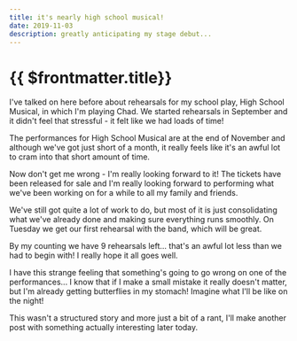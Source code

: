 ```yaml
---
title: it's nearly high school musical!
date: 2019-11-03
description: greatly anticipating my stage debut...
---
```

# {{ $frontmatter.title}}
I've talked on here before about rehearsals for my school play, High School Musical, in which I'm playing Chad. We started rehearsals in September and it didn't feel that stressful - it felt like we had loads of time!

The performances for High School Musical are at the end of November and although we've got just short of a month, it really feels like it's an awful lot to cram into that short amount of time.

Now don't get me wrong - I'm really looking forward to it! The tickets have been released for sale and I'm really looking forward to performing what we've been working on for a while to all my family and friends.

We've still got quite a lot of work to do, but most of it is just consolidating what we've already done and making sure everything runs smoothly. On Tuesday we get our first rehearsal with the band, which will be great.

By my counting we have 9 rehearsals left... that's an awful lot less than we had to begin with! I really hope it all goes well.

I have this strange feeling that something's going to go wrong on one of the performances... I know that if I make a small mistake it really doesn't matter, but I'm already getting butterflies in my stomach! Imagine what I'll be like on the night!

This wasn't a structured story and more just a bit of a rant, I'll make another post with something actually interesting later today.
